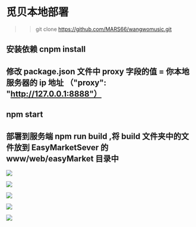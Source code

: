 觅贝本地部署
===========
>> git clone https://github.com/MARS66/wangwomusic.git
## 安装依赖 cnpm install
## 修改 package.json 文件中 proxy 字段的值 = 你本地服务器的 ip 地址 （"proxy": "http://127.0.0.1:8888"）
## npm start
## 部署到服务端 npm run build ,将 build 文件夹中的文件放到 EasyMarketSever 的 www/web/easyMarket 目录中

![](https://raw.githubusercontent.com/MARS66/wangwomusic/master/img/移动端—余恺维/幻灯片3.jpg)  

![](https://raw.githubusercontent.com/MARS66/wangwomusic/master/img/移动端—余恺维/幻灯片4.jpg)  

![](https://raw.githubusercontent.com/MARS66/wangwomusic/master/img/移动端—余恺维/幻灯片5.jpg)  

![](https://raw.githubusercontent.com/MARS66/wangwomusic/master/img/移动端—余恺维/幻灯片6.jpg)  

![](https://raw.githubusercontent.com/MARS66/wangwomusic/master/img/移动端—余恺维/幻灯片7.jpg)  
